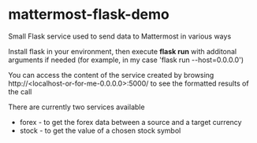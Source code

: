 # mattermost-flask-demo
Small Flask service used to send data to Mattermost in various ways

Install flask in your environment, then execute **flask run** with additonal arguments if needed (for example, in my case 'flask run --host=0.0.0.0')

You can access the content of the service created by browsing http://<localhost-or-for-me-0.0.0.0>:5000/<chosen-service> to see the formatted results of the call

There are currently two services available
* forex - to get the forex data between a source and a target currency
* stock - to get the value of a chosen stock symbol
